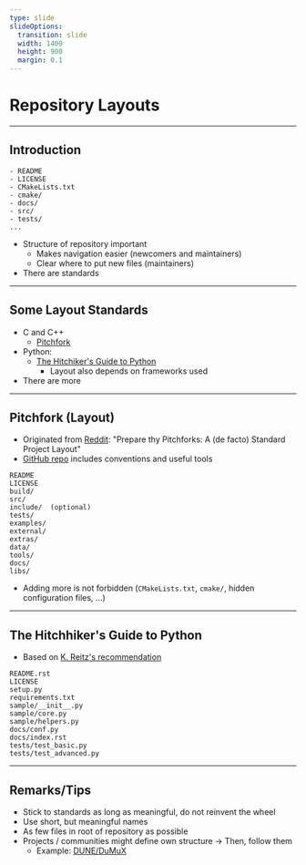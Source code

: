 ```yaml
---
type: slide
slideOptions:
  transition: slide
  width: 1400
  height: 900
  margin: 0.1
---
```


<style>
  .reveal strong {
    font-weight: bold;
    color: orange;
  }
  .reveal p {
    text-align: left;
  }
  .reveal section h1 {
    color: orange;
  }
  .reveal section h2 {
    color: orange;
  }
  .reveal code {
    font-family: 'Ubuntu Mono';
    color: orange;
  }
  .reveal section img {
    background:none;
    border:none;
    box-shadow:none;
  }
</style>

# Repository Layouts

---

## Introduction

```text
- README
- LICENSE
- CMakeLists.txt
- cmake/
- docs/
- src/
- tests/
...
```

- Structure of repository important
    - Makes navigation easier (newcomers and maintainers)
    - Clear where to put new files (maintainers)
- There are standards

---

## Some Layout Standards

- C and C++
    - [Pitchfork](https://github.com/vector-of-bool/pitchfork)
- Python:
    - [The Hitchiker's Guide to Python](https://docs.python-guide.org/writing/structure/)
        - Layout also depends on frameworks used
- There are more

---

## Pitchfork (Layout)

- Originated from [Reddit](https://www.reddit.com/r/cpp/comments/996q8o/prepare_thy_pitchforks_a_de_facto_standard/): "Prepare thy Pitchforks: A (de facto) Standard Project Layout"
- [GitHub repo](https://github.com/vector-of-bool/pitchfork) includes conventions and useful tools

```text
README
LICENSE
build/
src/
include/  (optional)
tests/
examples/
external/
extras/
data/
tools/
docs/
libs/
```

- Adding more is not forbidden (`CMakeLists.txt`, `cmake/`, hidden configuration files, ...)

---

## The Hitchhiker's Guide to Python

- Based on [K. Reitz's recommendation](https://kennethreitz.org/essays/2013/01/27/repository-structure-and-python)

```text
README.rst
LICENSE
setup.py
requirements.txt
sample/__init__.py
sample/core.py
sample/helpers.py
docs/conf.py
docs/index.rst
tests/test_basic.py
tests/test_advanced.py
```

---

## Remarks/Tips

- Stick to standards as long as meaningful, do not reinvent the wheel
- Use short, but meaningful names
- As few files in root of repository as possible
- Projects / communities might define own structure -> Then, follow them
    - Example: [DUNE/DuMuX](https://tu-dresden.de/mn/math/numerik/sander/ressourcen/dateien/sander-getting-started-with-dune-2-7.pdf?lang=en)

